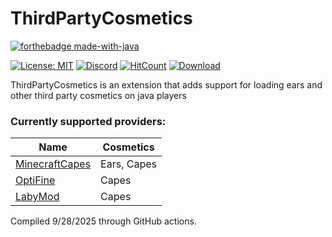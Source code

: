 # ThirdPartyCosmetics

[![forthebadge made-with-java](https://forthebadge.com/images/badges/made-with-java.svg)](https://java.com/)

[![License: MIT](https://img.shields.io/badge/license-MIT-blue.svg)](LICENSE)
[![Discord](https://img.shields.io/discord/613163671870242838.svg?color=%237289da&label=discord)](http://discord.geysermc.org/)
[![HitCount](http://hits.dwyl.com/GeyserMC/ThirdPartyCosmetics.svg)](http://hits.dwyl.io/GeyserMC/ThirdPartyCosmetics)
[![Download](https://img.shields.io/badge/download-ThirdPartyCosmetics.jar-orange)](https://geysermc.org/download#other-thirdpartycosmetics)

ThirdPartyCosmetics is an extension that adds support for loading ears and other third party cosmetics on java players

### Currently supported providers:
| Name | Cosmetics |
| --- | --- |
| [MinecraftCapes](https://minecraftcapes.net/) | Ears, Capes |
| [OptiFine](https://optifine.net/) | Capes |
| [LabyMod](https://www.labymod.net/) | Capes |

Compiled 9/28/2025 through GitHub actions.
